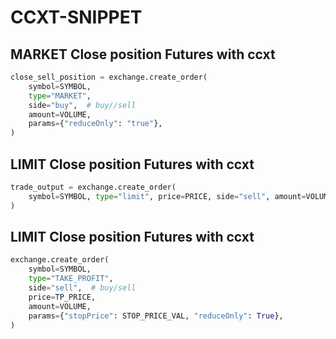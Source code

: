 # CCXT-SNIPPET

## MARKET Close position Futures with ccxt 
```python
close_sell_position = exchange.create_order(
    symbol=SYMBOL,
    type="MARKET",
    side="buy",  # buy//sell
    amount=VOLUME,
    params={"reduceOnly": "true"},
)
```


## LIMIT Close position Futures with ccxt
```python
trade_output = exchange.create_order(
    symbol=SYMBOL, type="limit", price=PRICE, side="sell", amount=VOLUME
)
```
## LIMIT Close position Futures with ccxt

```python
exchange.create_order(
    symbol=SYMBOL,
    type="TAKE_PROFIT",
    side="sell",  # buy/sell
    price=TP_PRICE,
    amount=VOLUME,
    params={"stopPrice": STOP_PRICE_VAL, "reduceOnly": True},
)
```
